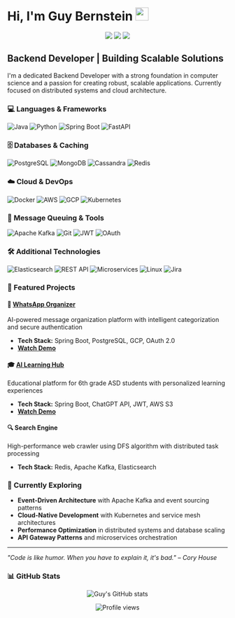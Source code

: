 # Hi, I'm Guy Bernstein <img src="https://media.giphy.com/media/hvRJCLFzcasrR4ia7z/giphy.gif" width="30px" height="30px">

<p align="center">
  <a href="https://63db9c17.portfolio-5a6.pages.dev/"><img src="https://img.shields.io/badge/Portfolio-255E63?style=for-the-badge&logo=About.me&logoColor=white" /></a>
  <a href="https://www.linkedin.com/in/guybernstein/"><img src="https://img.shields.io/badge/LinkedIn-0077B5?style=for-the-badge&logo=linkedin&logoColor=white" /></a>
  <a href="mailto:guyu669@gmail.com"><img src="https://img.shields.io/badge/Email-D14836?style=for-the-badge&logo=gmail&logoColor=white" /></a>
</p>

## Backend Developer | Building Scalable Solutions

I'm a dedicated Backend Developer with a strong foundation in computer science and a passion for creating robust, scalable applications. Currently focused on distributed systems and cloud architecture.

### 💻 Languages & Frameworks
![Java](https://img.shields.io/badge/Java-ED8B00?style=for-the-badge&logo=openjdk&logoColor=white)
![Python](https://img.shields.io/badge/Python-3776AB?style=for-the-badge&logo=python&logoColor=white)
![Spring Boot](https://img.shields.io/badge/Spring_Boot-6DB33F?style=for-the-badge&logo=spring&logoColor=white)
![FastAPI](https://img.shields.io/badge/FastAPI-009688?style=for-the-badge&logo=fastapi&logoColor=white)

### 🗄️ Databases & Caching
![PostgreSQL](https://img.shields.io/badge/PostgreSQL-316192?style=for-the-badge&logo=postgresql&logoColor=white)
![MongoDB](https://img.shields.io/badge/MongoDB-4EA94B?style=for-the-badge&logo=mongodb&logoColor=white)
![Cassandra](https://img.shields.io/badge/Cassandra-1287B1?style=for-the-badge&logo=apache-cassandra&logoColor=white)
![Redis](https://img.shields.io/badge/Redis-DC382D?style=for-the-badge&logo=redis&logoColor=white)

### ☁️ Cloud & DevOps
![Docker](https://img.shields.io/badge/Docker-2496ED?style=for-the-badge&logo=docker&logoColor=white)
![AWS](https://img.shields.io/badge/AWS-232F3E?style=for-the-badge&logo=amazon-aws&logoColor=white)
![GCP](https://img.shields.io/badge/Google_Cloud-4285F4?style=for-the-badge&logo=google-cloud&logoColor=white)
![Kubernetes](https://img.shields.io/badge/Kubernetes-326CE5?style=for-the-badge&logo=kubernetes&logoColor=white)

### 📨 Message Queuing & Tools
![Apache Kafka](https://img.shields.io/badge/Apache_Kafka-231F20?style=for-the-badge&logo=apache-kafka&logoColor=white)
![Git](https://img.shields.io/badge/Git-F05032?style=for-the-badge&logo=git&logoColor=white)
![JWT](https://img.shields.io/badge/JWT-000000?style=for-the-badge&logo=json-web-tokens&logoColor=white)
![OAuth](https://img.shields.io/badge/OAuth-3C873A?style=for-the-badge&logo=oauth&logoColor=white)

### 🛠️ Additional Technologies
![Elasticsearch](https://img.shields.io/badge/Elasticsearch-005571?style=for-the-badge&logo=elasticsearch&logoColor=white)
![REST API](https://img.shields.io/badge/REST_API-02569B?style=for-the-badge&logo=rest&logoColor=white)
![Microservices](https://img.shields.io/badge/Microservices-FF6F00?style=for-the-badge&logo=microservices&logoColor=white)
![Linux](https://img.shields.io/badge/Linux-FCC624?style=for-the-badge&logo=linux&logoColor=black)
![Jira](https://img.shields.io/badge/Jira-0052CC?style=for-the-badge&logo=jira&logoColor=white)



### 🚀 Featured Projects

#### 📱 [WhatsApp Organizer](https://www.tapitim.com/)
AI-powered message organization platform with intelligent categorization and secure authentication
- **Tech Stack:** Spring Boot, PostgreSQL, GCP, OAuth 2.0
- **[Watch Demo](https://www.youtube.com/watch?v=4JXdIhcAUog)**

#### 🎓 [AI Learning Hub](https://pupil-lesson-generator.runmydocker-app.com/)
Educational platform for 6th grade ASD students with personalized learning experiences
- **Tech Stack:** Spring Boot, ChatGPT API, JWT, AWS S3
- **[Watch Demo](https://www.youtube.com/watch?v=1flCuz2F4eM)**

#### 🔍 Search Engine
High-performance web crawler using DFS algorithm with distributed task processing
- **Tech Stack:** Redis, Apache Kafka, Elasticsearch



### 🎯 Currently Exploring
- **Event-Driven Architecture** with Apache Kafka and event sourcing patterns
- **Cloud-Native Development** with Kubernetes and service mesh architectures
- **Performance Optimization** in distributed systems and database scaling
- **API Gateway Patterns** and microservices orchestration

---
*"Code is like humor. When you have to explain it, it's bad." – Cory House*

### 📊 GitHub Stats
<p align="center">
  <img src="https://github-readme-stats.vercel.app/api?username=GuyBernstein&show_icons=true&theme=minimal&hide_border=true" alt="Guy's GitHub stats" />
</p>

<p align="center">
  <img src="https://komarev.com/ghpvc/?username=GuyBernstein&color=blue&style=flat-square" alt="Profile views" />
</p>
